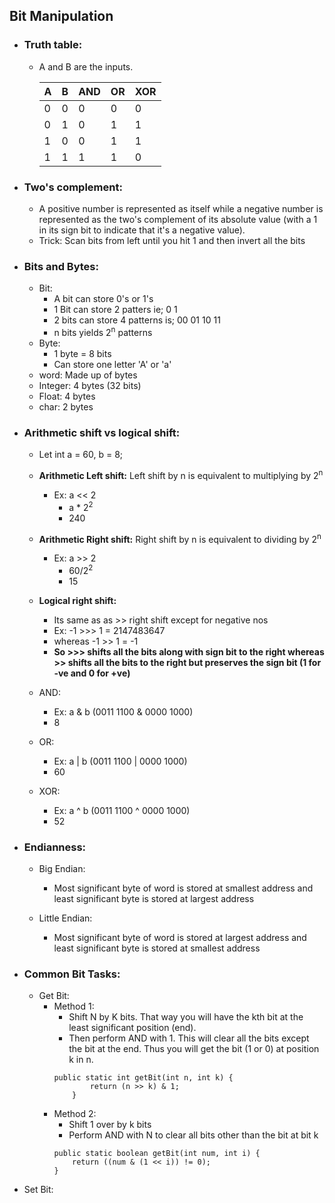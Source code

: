 ## Bit Manipulation

* ### **Truth table:** 
	* A and B are the inputs.

      | A | B | AND |OR |XOR|
      | :-|:- |:-   |:- |:- |
      | 0 | 0 | 0   |0  | 0 |
      | 0 | 1 | 0   |1  | 1 |
      | 1 | 0 | 0   |1  | 1 |
      | 1 | 1 | 1   |1  | 0 |

* ### **Two's complement:**
	* A positive number is represented as itself while a negative number is represented as the two's complement of its absolute value (with a 1 in its sign bit to indicate that it's a negative value). 
	* Trick: Scan bits from left until you hit 1 and then invert all the bits

* ### **Bits and Bytes:**
  * Bit:
      * A bit can store 0's or 1's
      * 1 Bit can store 2 patters ie; 0 1
      * 2 bits can store 4 patterns is; 00 01 10 11 
      * n bits yields 2<sup>n</sup> patterns
  * Byte: 
      * 1 byte = 8 bits
      * Can store one letter 'A' or 'a'
  * word: Made up of bytes
  * Integer: 4 bytes (32 bits)
  * Float: 4 bytes
  * char: 2 bytes

* ### **Arithmetic shift vs logical shift:**
    * Let int a = 60, b = 8;

  * **Arithmetic Left shift:** Left shift by n is equivalent to multiplying by 2<sup>n</sup>
      * Ex: a << 2 
          * a *  2<sup>2</sup>
          * 240

  * **Arithmetic Right shift:** Right shift by n is equivalent to dividing by 2<sup>n</sup>
      * Ex: a >> 2
          *  60/2<sup>2</sup>
          * 15

  * **Logical right shift:** 
  	  * Its same as as >> right shift except for negative nos
      * Ex: -1 >>> 1 = 2147483647
      * whereas  -1 >> 1 = -1
      * **So >>> shifts all the bits along with sign bit to the right whereas >> shifts all the bits to the right but preserves the sign bit (1 for -ve and 0 for +ve)**

  * AND:
      * Ex: a & b  (0011 1100  &  0000 1000)
      * 8

  * OR:
      * Ex: a | b  (0011 1100  |  0000 1000)
      * 60

  * XOR:
      * Ex: a ^ b  (0011 1100  ^  0000 1000)
      * 52


* ### **Endianness**:
	* Big Endian:
    	* Most significant byte of word is stored at smallest address and least significant byte is stored at largest address

	* Little Endian:
    	* Most significant byte of word is stored at largest address and least significant byte is stored at smallest address

* ### **Common Bit Tasks**:
	* Get Bit:
		* Method 1: 
			* Shift N by K bits. That way you will have the kth bit at the least significant position (end).
			* Then perform AND with 1. This will clear all the bits except the bit at the end. Thus you will get the bit (1 or 0) at position k in n. 
			```
            public static int getBit(int n, int k) {
                    return (n >> k) & 1;
                }
			```
		* Method 2: 
			*  Shift 1 over by k bits
			*  Perform AND with N to clear all bits other than the bit at bit k
			```
            public static boolean getBit(int num, int i) {
				return ((num & (1 << i)) != 0);
			}
            ```



* Set Bit: